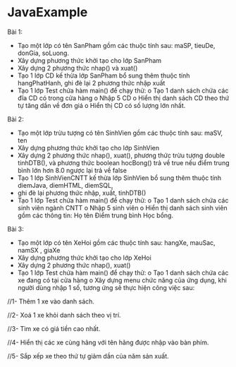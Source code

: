 # JavaExample

Bài 1:
-	Tạo một lớp có tên SanPham gồm các thuộc tính sau: maSP, tieuDe, donGia, soLuong.
-	Xây dựng phương thức khởi tạo cho lớp SanPham
-	Xây dựng 2 phương thức nhap() và xuat() 
-	Tạo 1 lớp CD kế thừa lớp SanPham bổ sung thêm thuộc tính hangPhatHanh, ghi đè lại 2 phương thức nhập xuất
-	Tạo 1 lớp Test chứa hàm main() để chạy thử:
o	Tạo 1 danh sách chứa các đĩa CD có trong cửa hàng
o	Nhập 5 CD
o	Hiển thị danh sách CD theo thứ tự tăng dần về đơn giá
o	Hiển thị CD có số lượng lớn nhất.

Bài 2:
-	Tạo một lớp trừu tượng có tên SinhVien gồm các thuộc tính sau: maSV, ten
-	Xây dựng phương thức khởi tạo cho lớp SinhVien
-	Xây dựng 2 phương thức nhap(), xuat(), phương thức trừu tượng double tinhDTB(), và phương thức boolean hocBong() trả về true nếu điểm trung bình lớn hơn 8.0 ngược lại trả về false
-	Tạo 1 lớp SinhVienCNTT kế thừa lớp SinhVien bổ sung thêm thuộc tính diemJava, diemHTML, diemSQL, 
-	ghi đè lại  phương thức nhập, xuất, tinhDTB()
-	Tạo 1 lớp Test chứa hàm main() để chạy thử:
o	Tạo 1 danh sách chứa các sinh viên ngành CNTT
o	Nhập 5 sinh viên
o	Hiển thị danh sách sinh viên gồm các thông tin: 
Họ tên    Điểm trung bình   Học bổng.

Bài 3:
-	Tạo một lớp có tên XeHoi gồm các thuộc tính sau: hangXe, mauSac, namSX , giaXe
-	Xây dựng phương thức khởi tạo cho lớp XeHoi
-	Xây dựng 2 phương thức nhap(), xuat()
-	Tạo 1 lớp Test chứa hàm main() để chạy thử:
o	Tạo 1 danh sách chứa các xe đang có tại cửa hàng
o	Xây dựng menu chức năng của ứng dụng, khi người dùng nhập 1 số, tương ứng sẽ thực hiện công việc sau:

//1- Thêm 1 xe vào danh sách.

//2- Xoá 1 xe khỏi danh sách theo vị trí.

//3- Tìm xe có giá tiền cao nhất.

//4- Hiển thị các xe cùng hãng với tên hãng được nhập vào bàn phím.

//5- Sắp xếp xe theo thứ tự giảm dần của năm sản xuất.


